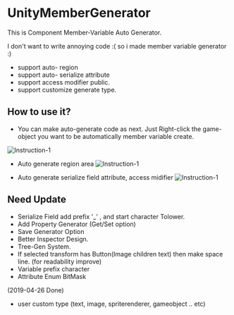 # UnityMemberGenerator
  This is Component Member-Variable Auto Generator.
  
  I don't want to write annoying code :(
  so i made member variable generator :)
 

  * support auto- region 
  * support auto- serialize attribute
  * support access modifier public.
  * support customize generate type. 
  
 ## How to use it?

* You can make auto-generate code as next.
   Just Right-click the game-object you want to be automatically member variable create.
 
![Instruction-1](https://github.com/shlifedev/UnityUGUIMemberGenerator/blob/master/ScreenShots/inst1.gif)


* Auto generate region area
![Instruction-1](https://github.com/shlifedev/UnityUGUIMemberGenerator/blob/master/ScreenShots/inst2.gif)


* Auto generate serialize field attribute, access midifier 
![Instruction-1](https://github.com/shlifedev/UnityUGUIMemberGenerator/blob/master/ScreenShots/inst3.gif)


 ## Need Update  
  - Serialize Field add prefix '_' , and start character Tolower.
  - Add Property Generator (Get/Set option)
  - Save Generator Option
  - Better Inspector Design.
  - Tree-Gen System.
  - If selected transform has Button(Image children text) then make space line. (for readability improve)
  - Variable prefix character
  - Attribute Enum BitMask
  
  (2019-04-26 Done)
  * user custom type (text, image, spriterenderer, gameobject .. etc)
   
  
